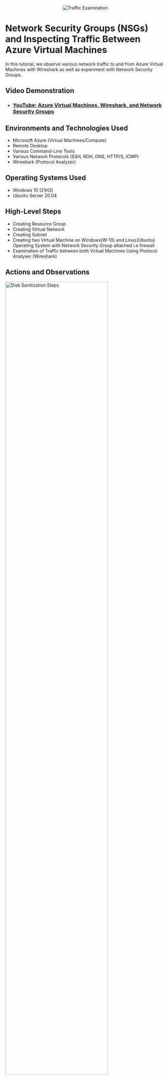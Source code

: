<p align="center">
<img src="https://i.imgur.com/Ua7udoS.png" alt="Traffic Examination"/>
</p>

<h1>Network Security Groups (NSGs) and Inspecting Traffic Between Azure Virtual Machines</h1>
In this tutorial, we observe various network traffic to and from Azure Virtual Machines with Wireshark as well as experiment with Network Security Groups. <br />


<h2>Video Demonstration</h2>

- ### [YouTube: Azure Virtual Machines, Wireshark, and Network Security Groups](https://www.youtube.com)

<h2>Environments and Technologies Used</h2>

- Microsoft Azure (Virtual Machines/Compute)
- Remote Desktop
- Various Command-Line Tools
- Various Network Protocols (SSH, RDH, DNS, HTTP/S, ICMP)
- Wireshark (Protocol Analyzer)

<h2>Operating Systems Used</h2>

- Windows 10 (21H2)
- Ubuntu Server 20.04

<h2>High-Level Steps</h2>

- Creating Resource Group
- Creating Virtual Network
- Creating Subnet
- Creating two Virtual Machine on Windows(W-10) and Linus(Ubuntu) Operating System with Network Security Group attached i.e firewall
- Examination of Traffic between both Virtual Machines Using Protocol Analyser (Wireshark)

<h2>Actions and Observations</h2>

<p>
<img src="https://i.imgur.com/yTmMG7q.png" height="80%" width="80%" alt="Disk Sanitization Steps"/>
</p>
<p>
A resource group named RG-LAB was created using UK South as its location as shown above. The next step involves creating VM1, this is because in azure when a virtual machine is created then, virtual network and subnet wiould be created automatically.
</p>
<br />

<p>
<img src="https://i.imgur.com/BVCgvaq.png" height="80%" width="80%" alt="Disk Sanitization Steps"/>
<img src="https://i.imgur.com/0kXjAOg.png" height="80%" width="80%" alt="Disk Sanitization Steps"/>
</p>
<p>
The above figure shows the steps used in creating VM1 notably, when creating VM1, it is advisable to have all the virtual network on one region. Meaning, if UK South is to be selected in VM1 UK South should also be selected when creating VM2. Also, the second figure shows how virtual network and subnet were created automatically when a virtual machine was created as well as public IP addresses. The subnet address(private IP) shown on image2 would be used in commmunicating between both VM1 nad VM2. While the public IP address is for communication between VM1 and general public.
</p>
<br />

<p>
<img src="https://i.imgur.com/RGvp0Dl.png" height="80%" width="80%" alt="Disk Sanitization Steps"/>
</p>
<p>
Several resources were created after complete deployment of VM1 as shown above. Resources such as virtual network, public IP, Network Security Group(FIREWALL), and NIC i.e Network Interface Card which is used as an adaptor that is stationed in the cloud were all created on VM1 automatically.
</p>
<br />

<p>
<img src="https://i.imgur.com/DcAXddx.png" height="80%" width="80%" alt="Disk Sanitization Steps"/>
</p>
<p>
VM2 above follows same pattern as VM1 except that VM2 uses linus computer Ubuntu to be precise, the virtual network of both VM1 and VM2 were same as well as subnet.
</p>
<br />

<p>
<img src="https://i.imgur.com/RSBCuO6.png" height="80%" width="80%" alt="Disk Sanitization Steps"/>
</p>
<p>
Both VM1 and VM2 has been successfully created and deployed. A network watcher resource was then used to display network topology for both virtual machines as shown above. However, in some cases an error may occur displaying no network watcher found. In such case, the network watcher resource must then be moved into the virtual machine resource group that was created.
</p>
<br />

<p>
<img src="https://i.imgur.com/8vrEquX.png" height="80%" width="80%" alt="Disk Sanitization Steps"/>
<img src="https://i.imgur.com/6ySZBv3.png" height="80%" width="80%" alt="Disk Sanitization Steps"/>
</p>
<p>
The above figure shows what has been created. This includes two VMs with network security and public IP on both VM which was then attached to two seperate cloud adaptor (NIC). Both adaptors where jointly attached to a subnet and the subnet was then attached to a virtual network.
</p>
<br />

<p>
<img src="https://i.imgur.com/Vz6qAQh.png" height="80%" width="80%" alt="Disk Sanitization Steps"/>
<img src="https://i.imgur.com/YDBSHRY.png" height="80%" width="80%" alt="Disk Sanitization Steps"/>
</p>
<p>
The final stage of this lab is observing traffic between both VMs using a protocol analyser such as 'wireshark'. Also, several commands line tools as shown above has been used to genrate these traffics between both VMs before been analyse. First, VM1 was connected to home PC using its public IP address through windows remote desktop connection as previously done on this lab. Second, wireshark was downloaded on VM1 after remote desktop connection which was then used in inspecting traffic between both machines.
</p>
<br />

<p>
<img src="https://i.imgur.com/gGn2QYK.png" height="80%" width="80%" alt="Disk Sanitization Steps"/>
<img src="https://i.imgur.com/sz2Xsfs.png" height="80%" width="80%" alt="Disk Sanitization Steps"/>
</p>
<p>
In using wireshark, ethernet adaptor was first selected then the start icon at the far left was used in capturing packets in other to see the live traffics on VM1. From the above figure, wireshark is bascially spanning traffic on the PC in other to stop it ICMP was then inputed into a search tab as shown above.
</p>
<br />
